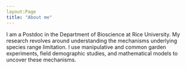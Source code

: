 ```yaml
---
layout:Page 
title: "About me"
---
```


I am a Postdoc in the Department of Bioscience at Rice University. My research revolves around understanding the mechanisms underlying species range limitation. 
I use manipulative and common garden experiments, field demographic studies, and mathematical models to uncover these mechanisms. 
